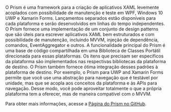 ﻿O Prism é uma framework para a criação de aplicativos XAML levemente acoplados com possibilidade de manutenção e teste em WPF, Windows 10 UWP e Xamarin Forms. Lançamentos separados estão disponíveis para cada plataforma e serão desenvolvidos em linhas do tempo independentes. O Prism fornece uma implementação de um conjunto de design patterns que são úteis para escrever aplicativos XAML bem estruturados e com possibilidade de manutenção, incluindo MVVM, injeção de dependência, comandos, EventAggregator e outros. A funcionalidade principal do Prism é uma base de código compartilhada em uma Biblioteca de Classes Portátil direcionada para essas plataformas. Os itens que precisam ser específicos da plataforma são implementados nas respectivas bibliotecas da plataforma de destino. O Prism também fornece ótima integração desses padrões à plataforma de destino. Por exemplo, o Prism para UWP and Xamarin Forms permite que você use uma abstração para navegação que é testável por unidade, mas que se acopla aos conceitos da plataforma e às APIs para navegação. Desse modo, você pode aproveitar totalmente o que a própria plataforma tem a oferecer, mas de maneira compatível com o MVVM.

Para obter mais informações, acesse a [Página do Prism no GitHub](https://github.com/PrismLibrary/Prism).
